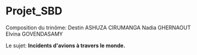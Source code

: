 # Projet_SBD



Composition du trinôme: 
Destin ASHUZA CIRUMANGA
Nadia GHERNAOUT
Elvina GOVENDASAMY

Le sujet:
**Incidents d'avions à travers le monde.**





